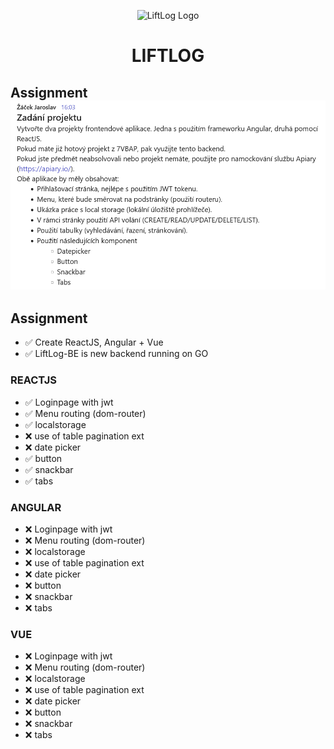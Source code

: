 <p align="center">
  <img src="react/public/favicon.ico" alt="LiftLog Logo" width="100">
</p>
<h1 align="center">LIFTLOG</h1>

## Assignment ![LiftLog Banner](image.png)


## Assignment 

- ✅ Create ReactJS, Angular + Vue
- ✅ LiftLog-BE is new backend running on GO

### REACTJS
- ✅ Loginpage with jwt
- ✅ Menu routing (dom-router)
- ✅ localstorage
- ❌ use of table pagination ext
- ❌ date picker
- ✅ button
- ✅ snackbar
- ✅ tabs

### ANGULAR
- ❌ Loginpage with jwt
- ❌ Menu routing (dom-router)
- ❌ localstorage
- ❌ use of table pagination ext
- ❌ date picker
- ❌ button
- ❌ snackbar
- ❌ tabs

### VUE
- ❌ Loginpage with jwt
- ❌ Menu routing (dom-router)
- ❌ localstorage
- ❌ use of table pagination ext
- ❌ date picker
- ❌ button
- ❌ snackbar
- ❌ tabs